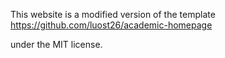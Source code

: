 This website is a modified version of the template 
https://github.com/luost26/academic-homepage

under the MIT license.
